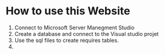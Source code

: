 # How to use this Website
1. Connect to Microsoft Server Manegment Studio 
2. Create a database and connect to the Visual studio projet
3. Use the sql files to create requires tables.
4. 
